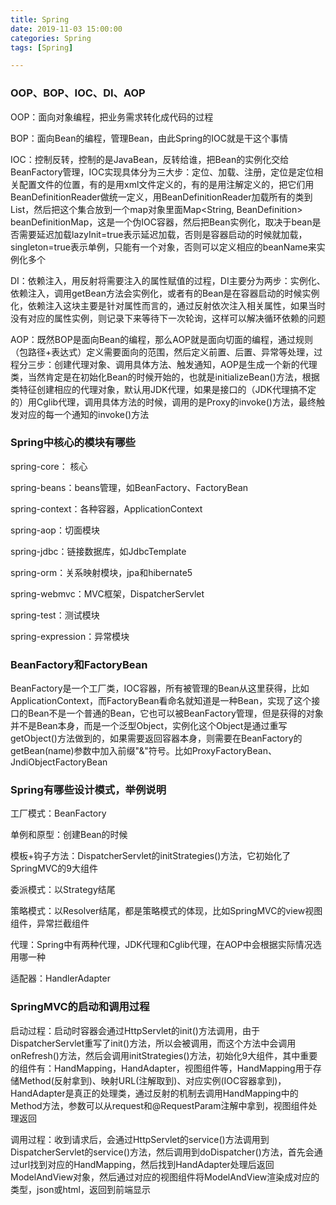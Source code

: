 ```yaml
---
title: Spring
date: 2019-11-03 15:00:00
categories: Spring
tags: [Spring]

---
```


### OOP、BOP、IOC、DI、AOP

OOP：面向对象编程，把业务需求转化成代码的过程

BOP：面向Bean的编程，管理Bean，由此Spring的IOC就是干这个事情

IOC：控制反转，控制的是JavaBean，反转给谁，把Bean的实例化交给BeanFactory管理，IOC实现具体分为三大步：定位、加载、注册，定位是定位相关配置文件的位置，有的是用xml文件定义的，有的是用注解定义的，把它们用BeanDefinitionReader做统一定义，用BeanDefinitionReader加载所有的类到List<BeanDefinition>，然后把这个集合放到一个map对象里面Map<String, BeanDefinition> beanDefinitionMap，这是一个伪IOC容器，然后把Bean实例化，取决于bean是否需要延迟加载lazyInit=true表示延迟加载，否则是容器启动的时候就加载，singleton=true表示单例，只能有一个对象，否则可以定义相应的beanName来实例化多个

DI：依赖注入，用反射将需要注入的属性赋值的过程，DI主要分为两步：实例化、依赖注入，调用getBean方法会实例化，或者有的Bean是在容器启动的时候实例化，依赖注入这块主要是针对属性而言的，通过反射依次注入相关属性，如果当时没有对应的属性实例，则记录下来等待下一次轮询，这样可以解决循环依赖的问题

AOP：既然BOP是面向Bean的编程，那么AOP就是面向切面的编程，通过规则（包路径+表达式）定义需要面向的范围，然后定义前置、后置、异常等处理，过程分三步：创建代理对象、调用具体方法、触发通知，AOP是生成一个新的代理类，当然肯定是在初始化Bean的时候开始的，也就是initializeBean()方法，根据类特征创建相应的代理对象，默认用JDK代理，如果是接口的（JDK代理搞不定的）用Cglib代理，调用具体方法的时候，调用的是Proxy的invoke()方法，最终触发对应的每一个通知的invoke()方法



### Spring中核心的模块有哪些

spring-core：	核心

spring-beans：beans管理，如BeanFactory、FactoryBean

spring-context：各种容器，ApplicationContext

spring-aop：切面模块

spring-jdbc：链接数据库，如JdbcTemplate

spring-orm：关系映射模块，jpa和hibernate5

spring-webmvc：MVC框架，DispatcherServlet

spring-test：测试模块

spring-expression：异常模块

### BeanFactory和FactoryBean

BeanFactory是一个工厂类，IOC容器，所有被管理的Bean从这里获得，比如ApplicationContext，而FactoryBean看命名就知道是一种Bean，实现了这个接口的Bean不是一个普通的Bean，它也可以被BeanFactory管理，但是获得的对象并不是Bean本身，而是一个泛型Object，实例化这个Object是通过重写getObject()方法做到的，如果需要返回容器本身，则需要在BeanFactory的getBean(name)参数中加入前缀"&"符号。比如ProxyFactoryBean、JndiObjectFactoryBean

### Spring有哪些设计模式，举例说明

工厂模式：BeanFactory

单例和原型：创建Bean的时候

模板+钩子方法：DispatcherServlet的initStrategies()方法，它初始化了SpringMVC的9大组件

委派模式：以Strategy结尾

策略模式：以Resolver结尾，都是策略模式的体现，比如SpringMVC的view视图组件，异常拦截组件

代理：Spring中有两种代理，JDK代理和Cglib代理，在AOP中会根据实际情况选用哪一种

适配器：HandlerAdapter



### SpringMVC的启动和调用过程

启动过程：启动时容器会通过HttpServlet的init()方法调用，由于DispatcherServlet重写了init()方法，所以会被调用，而这个方法中会调用onRefresh()方法，然后会调用initStrategies()方法，初始化9大组件，其中重要的组件有：HandMapping，HandAdapter，视图组件等，HandMapping用于存储Method(反射拿到)、映射URL(注解取到)、对应实例(IOC容器拿到)，HandAdapter是真正的处理类，通过反射的机制去调用HandMapping中的Method方法，参数可以从request和@RequestParam注解中拿到，视图组件处理返回

调用过程：收到请求后，会通过HttpServlet的service()方法调用到DispatcherServlet的service()方法，然后调用到doDispatcher()方法，首先会通过url找到对应的HandMapping，然后找到HandAdapter处理后返回ModelAndView对象，然后通过对应的视图组件将ModelAndView渲染成对应的类型，json或html，返回到前端显示

